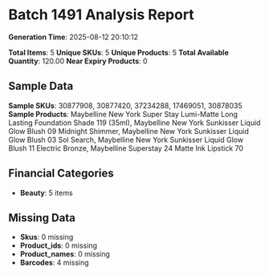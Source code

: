 # Batch 1491 Analysis Report

**Generation Time**: 2025-08-12 20:10:12

**Total Items**: 5
**Unique SKUs**: 5
**Unique Products**: 5
**Total Available Quantity**: 120.00
**Near Expiry Products**: 0

## Sample Data
**Sample SKUs**: 30877908, 30877420, 37234288, 17469051, 30878035
**Sample Products**: Maybelline New York Super Stay Lumi-Matte Long Lasting Foundation Shade 119 (35ml), Maybelline New York Sunkisser Liquid Glow Blush 09 Midnight Shimmer, Maybelline New York Sunkisser Liquid Glow Blush 03 Sol Search, Maybelline New York Sunkisser Liquid Glow Blush 11 Electric Bronze, Maybelline Superstay 24 Matte Ink Lipstick 70

## Financial Categories
- **Beauty**: 5 items

## Missing Data
- **Skus**: 0 missing
- **Product_ids**: 0 missing
- **Product_names**: 0 missing
- **Barcodes**: 4 missing
